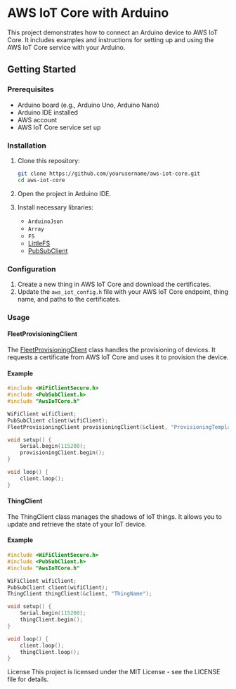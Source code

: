 # AWS IoT Core with Arduino

This project demonstrates how to connect an Arduino device to AWS IoT Core. It includes examples and instructions for setting up and using the AWS IoT Core service with your Arduino.

## Getting Started

### Prerequisites

- Arduino board (e.g., Arduino Uno, Arduino Nano)
- Arduino IDE installed
- AWS account
- AWS IoT Core service set up

### Installation

1. Clone this repository:
    ```sh
    git clone https://github.com/yourusername/aws-iot-core.git
    cd aws-iot-core
    ```

2. Open the project in Arduino IDE.

3. Install necessary libraries:
    - `ArduinoJson`
    - `Array`
    - `FS`
    - [LittleFS](http://_vscodecontentref_/2)
    - [PubSubClient](http://_vscodecontentref_/3)

### Configuration

1. Create a new thing in AWS IoT Core and download the certificates.
2. Update the `aws_iot_config.h` file with your AWS IoT Core endpoint, thing name, and paths to the certificates.

### Usage

#### FleetProvisioningClient

The [FleetProvisioningClient](http://_vscodecontentref_/4) class handles the provisioning of devices. It requests a certificate from AWS IoT Core and uses it to provision the device.

#### Example

```cpp
#include <WiFiClientSecure.h>
#include <PubSubClient.h>
#include "AwsIoTCore.h"

WiFiClient wifiClient;
PubSubClient client(wifiClient);
FleetProvisioningClient provisioningClient(&client, "ProvisioningTemplateName", "ThingName");

void setup() {
    Serial.begin(115200);
    provisioningClient.begin();
}

void loop() {
    client.loop();
}
```

#### ThingClient
The ThingClient class manages the shadows of IoT things. It allows you to update and retrieve the state of your IoT device.

#### Example

```cpp
#include <WiFiClientSecure.h>
#include <PubSubClient.h>
#include "AwsIoTCore.h"

WiFiClient wifiClient;
PubSubClient client(wifiClient);
ThingClient thingClient(&client, "ThingName");

void setup() {
    Serial.begin(115200);
    thingClient.begin();
}

void loop() {
    client.loop();
    thingClient.loop();
}
```

License
This project is licensed under the MIT License - see the LICENSE file for details.
